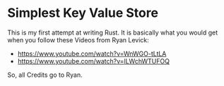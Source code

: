 # Simplest Key Value Store

This is my first attempt at writing Rust. It is basically what you would get
when you follow these Videos from Ryan Levick:

* https://www.youtube.com/watch?v=WnWGO-tLtLA
* https://www.youtube.com/watch?v=lLWchWTUFOQ

So, all Credits go to Ryan.

